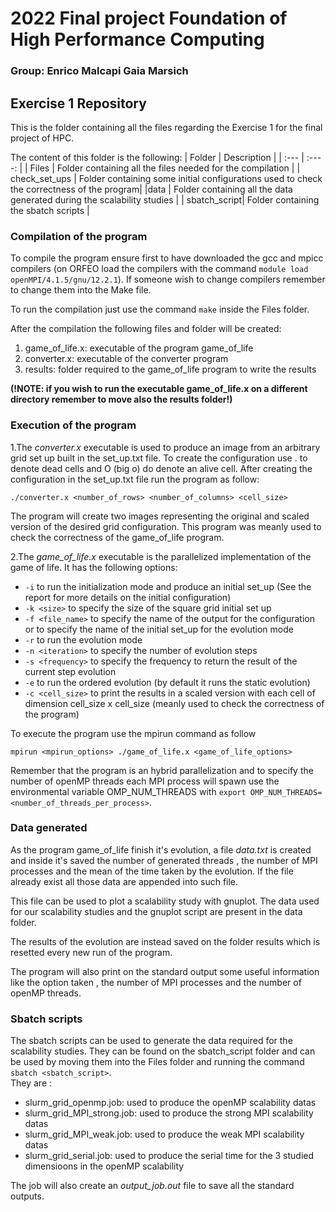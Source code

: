 # 2022 Final project Foundation of High Performance Computing
### Group: Enrico Malcapi Gaia Marsich
## Exercise 1 Repository
This is the folder containing all the files regarding the Exercise 1 for the final project of HPC. 


The content of this folder is the following: 
| Folder      | Description |
| :---        |    :----:   |
| Files      | Folder containing all the files needed for the compilation       |
| check_set_ups   | Folder containing some initial configurations used to check the correctness of the program|
|data | Folder containing all the data generated during the scalability studies | 
| sbatch_script| Folder containing the sbatch scripts |

### Compilation of the program 
To compile the program ensure first to have downloaded the gcc and mpicc compilers (on ORFEO load the compilers with the command `module load openMPI/4.1.5/gnu/12.2.1`). If someone wish to change compilers remember to change them into the Make file. 

To run the compilation just use the command `make` inside the Files folder. 

After the compilation the following files and folder will be created: 
1. game_of_life.x: executable of the program game_of_life
2. converter.x: executable of the converter program
3. results: folder required to the game_of_life program to write the results

**(!NOTE: if you wish to run the executable game_of_life.x on a different directory remember to move also the results folder!)**

### Execution of the program 
1.The *converter.x* executable is used to produce an image from an arbitrary grid set up built in the set_up.txt file. To create the configuration use . to denote dead cells and O (big o) do denote an alive cell. After creating the configuration in the set_up.txt file run the program as follow: 

`./converter.x <number_of_rows> <number_of_columns> <cell_size>` 

The program will create two images representing the original and scaled version of the desired grid configuration. This program was meanly used to check the correctness of the game_of_life program. 

2.The *game_of_life.x* executable is the parallelized implementation of the game of life. It has the following options:
- `-i` to run the initialization mode and produce an initial set_up (See the report for more details on the initial configuration)
- `-k <size>` to specify the size of the square grid initial set up
- `-f <file_name>` to specify the name of the output for the configuration or to specify the name of the initial set_up for the evolution mode
- `-r` to run the evolution mode
- `-n <iteration>` to specify the number of evolution steps
- `-s <frequency>` to specify the frequency to return the result of the current step evolution
- `-e` to run the ordered evolution (by default it runs the static evolution)
- `-c <cell_size>` to print the results in a scaled version with each cell of dimension cell_size x cell_size (meanly used to check the correctness of the program)



To execute the program use the mpirun command as follow



`mpirun <mpirun_options> ./game_of_life.x <game_of_life_options>`



Remember that the program is an hybrid parallelization and to specify the number of openMP threads each MPI process will spawn use the environmental variable OMP_NUM_THREADS with `export OMP_NUM_THREADS=<number_of_threads_per_process>`. 

### Data generated 
As the program game_of_life finish it's evolution, a file *data.txt* is created and inside it's saved the number of generated threads , the number of MPI processes and the mean of the time taken by the evolution. If the file already exist all those data are appended into such file. 


This file can be used to plot a scalability study with gnuplot. The data used for our scalability studies and the gnuplot script are present in the data folder. 


The results of the evolution are instead saved on the folder results which is resetted every new run of the program. 


The program will also print on the standard output some useful information like the option taken , the number of MPI processes and the number of openMP threads. 

### Sbatch scripts
The sbatch scripts can be used to generate the data required for the scalability studies. They can be found on the sbatch_script folder and can be used by moving them into the Files folder and running the command `sbatch <sbatch_script>`.  
They are :
- slurm_grid_openmp.job: used to produce the openMP scalability datas
- slurm_grid_MPI_strong.job: used to produce the strong MPI scalability datas
- slurm_grid_MPI_weak.job: used to produce the weak MPI scalability datas
- slurm_grid_serial.job: used to produce the serial time for the 3 studied dimensioons in the openMP scalability

The job will also create an *output_job.out* file to save all the standard outputs. 


